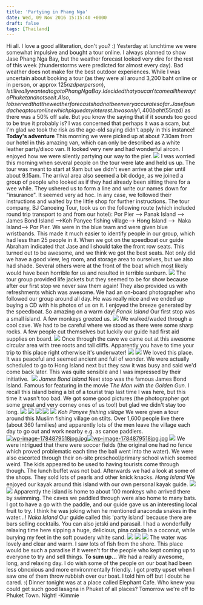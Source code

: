 ```yaml
---
title: 'Partying in Phang Nga'
date: Wed, 09 Nov 2016 15:15:40 +0000
draft: false
tags: [Thailand]
---
```


Hi all. I love a good alliteration, don't you? :) Yesterday at lunchtime we were somewhat impulsive and bought a tour online. I always planned to show Jase Phang Nga Bay, but the weather forecast looked very dire for the rest of this week (thunderstorms were predicted for almost every day). Bad weather does not make for the best outdoor experiences. While I was uncertain about booking a tour (as they were all around 3,200 baht online or in person, or approx $125nzd per person), I still really wanted to go to Phang Nga Bay. I decided that you can't come all the way to Phuket and not see it. Also, I observed that the weather forecasts had not been very accurate so far. Jase found a cheap tour online which piqued my interest. It was only 1,400 baht ($55nzd) as there was a 50% off sale. But you know the saying that if it sounds too good to be true it probably is? I was concerned that perhaps it was a scam, but I'm glad we took the risk as the age-old saying didn't apply in this instance! **Today's adventure** This morning we were picked up at about 7.30am from our hotel in this amazing van, which can only be described as a white leather party/disco van. It looked very new and had wonderful aircon. I enjoyed how we were silently partying our way to the pier. ![](http://i0.wp.com/jovialdragon.files.wordpress.com/2016/11/wp-image-1043577733jpg.jpg?w=792) I was worried this morning when several people on the tour were late and held us up. The tour was meant to start at 9am but we didn't even arrive at the pier until about 9.15am. The arrival area also seemed a bit dodge, as we joined a group of people who looked as if they had already been sitting there for a wee while. They ushered us to form a line and write our names down for "insurance". It seemed very ad hoc. In any case, we followed their instructions and waited by the little shop for further instructions. The tour company, BJ Canoeing Tour, took us on the following route (which included round trip transport to and from our hotel): Por Pier --> Panak Island --> James Bond Island -->Koh Panyee fishing village--> Hong Island -->  Naka Island--> Por Pier. We were in the blue team and were given blue wristbands. This made it much easier to identify people in our group, which had less than 25 people in it. When we got on the speedboat our guide Abraham indicated that Jase and I should take the front row seats. This turned out to be awesome, and we think we got the best seats. Not only did we have a good view, leg room, and storage area to ourselves, but we also had shade. Several others were at the front of the boat which most likely would have been horrible for us and resulted in terrible sunburn. [![](http://jovialdragon.files.wordpress.com/2016/11/wp-image-906249178jpg.jpg)](http://jovialdragon.files.wordpress.com/2016/11/wp-image-906249178jpg.jpg) The tour group provided life jackets but they seemed to be for show because after our first stop we never saw them again! They also provided us with refreshments which was awesome. We had an on-board photographer who followed our group around all day. He was really nice and we ended up buying a CD with his photos of us on it. I enjoyed the breeze generated by the speedboat. So amazing on a warm day! _Panak Island_ Our first stop was a small island. A few monkeys greeted us. [![](http://jovialdragon.files.wordpress.com/2016/11/wp-image-514742940jpg.jpg)](http://jovialdragon.files.wordpress.com/2016/11/wp-image-514742940jpg.jpg) We walked/waded through a cool cave. We had to be careful where we stood as there were some sharp rocks. A few people cut themselves but luckily our guide had first aid supplies on board. [![](http://jovialdragon.files.wordpress.com/2016/11/wp-image-1925904821jpg.jpg)](http://jovialdragon.files.wordpress.com/2016/11/wp-image-1925904821jpg.jpg) Once through the cave we came out at this awesome circular area with tree roots and tall cliffs. Apparently you have to time your trip to this place right otherwise it's underwater! [![](http://jovialdragon.files.wordpress.com/2016/11/wp-image-723406711jpg.jpg)](http://jovialdragon.files.wordpress.com/2016/11/wp-image-723406711jpg.jpg) [![](http://jovialdragon.files.wordpress.com/2016/11/wp-image-698679886jpg.jpg)](http://jovialdragon.files.wordpress.com/2016/11/wp-image-698679886jpg.jpg) We loved this place. It was peaceful and seemed ancient and full of wonder. We were actually scheduled to go to Hong Island next but they saw it was busy and said we'd come back later. This was quite sensible and I was impressed by their initiative.   [![](http://jovialdragon.files.wordpress.com/2016/11/wp-image-1218587348jpg.jpg)](http://jovialdragon.files.wordpress.com/2016/11/wp-image-1218587348jpg.jpg) _James Bond Island_ Next stop was the famous James Bond Island. Famous for featuring in the movie _The Man with the Golden Gun_. I recall this island being a bit of a tourist trap last time I was here, but this time it wasn't too bad. We got some good pictures (the photographer got some great and very corney ones of us too!) but glad we didn't stay too long. [![](http://jovialdragon.files.wordpress.com/2016/11/wp-image-934879727jpg.jpg)](http://jovialdragon.files.wordpress.com/2016/11/wp-image-934879727jpg.jpg) [![](http://jovialdragon.files.wordpress.com/2016/11/wp-image-1966778550jpg.jpg)](http://jovialdragon.files.wordpress.com/2016/11/wp-image-1966778550jpg.jpg) [![](http://jovialdragon.files.wordpress.com/2016/11/wp-image-446242438jpg.jpg)](http://jovialdragon.files.wordpress.com/2016/11/wp-image-446242438jpg.jpg) [![](http://jovialdragon.files.wordpress.com/2016/11/wp-image-1114229489jpg.jpg)](http://jovialdragon.files.wordpress.com/2016/11/wp-image-1114229489jpg.jpg) [![](http://jovialdragon.files.wordpress.com/2016/11/wp-image-1469043372jpg.jpg)](http://jovialdragon.files.wordpress.com/2016/11/wp-image-1469043372jpg.jpg) _Koh Panyee fishing village_ We were given a tour around this Muslim fishing village on stilts. Over 1,600 people live there (about 360 families) and apparently lots of the men leave the village each day to go out and work nearby e.g. as canoe paddlers. [![wp-image-1784879518jpg.jpg](https://wordpress.com/0e168aed-0843-4372-878c-8aea8d785c8a)![wp-image-1784879518jpg.jpg](https://jovialdragon.files.wordpress.com/2016/11/wp-image-1784879518jpg-e1490514358433.jpg)](http://jovialdragon.files.wordpress.com/2016/11/wp-image-1784879518jpg.jpg) [![](http://jovialdragon.files.wordpress.com/2016/11/wp-image-756809114jpg.jpg)](http://jovialdragon.files.wordpress.com/2016/11/wp-image-756809114jpg.jpg) We were intrigued that there were soccer fields (the original one had no fence which proved problematic each time the ball went into the water). We were also escorted through their on-site preschool/primary school which seemed weird. The kids appeared to be used to having tourists come through though. The lunch buffet was not bad. Afterwards we had a look at some of the shops. They sold lots of pearls and other knick knacks. _Hong Island_ We enjoyed our kayak around this island with our own personal kayak guide. [![](http://jovialdragon.files.wordpress.com/2016/11/wp-image-924119238jpg.jpg)](http://jovialdragon.files.wordpress.com/2016/11/wp-image-924119238jpg.jpg) [![](http://jovialdragon.files.wordpress.com/2016/11/wp-image-1353205835jpg.jpg)](http://jovialdragon.files.wordpress.com/2016/11/wp-image-1353205835jpg.jpg) Apparently the island is home to about 100 monkeys who arrived there by swimming. The caves we paddled through were also home to many bats. I got to have a go with the paddle, and our guide gave us an interesting local fruit to try. I think he was joking when he mentioned anaconda snakes in the water...! _Naka Island_ Our guide called this 'party island' because there are bars selling cocktails. You can also jetski and parasail. I had a wonderfully relaxing time here sipping a huge, delicious, pina colada in a coconut, while burying my feet in the soft powdery white sand. [![](http://jovialdragon.files.wordpress.com/2016/11/wp-image-2134229785jpg.jpg)](http://jovialdragon.files.wordpress.com/2016/11/wp-image-2134229785jpg.jpg) [![](http://jovialdragon.files.wordpress.com/2016/11/wp-image-915098782jpg.jpg)](http://jovialdragon.files.wordpress.com/2016/11/wp-image-915098782jpg.jpg) [![](http://jovialdragon.files.wordpress.com/2016/11/wp-image-1161147758jpg.jpg)](http://jovialdragon.files.wordpress.com/2016/11/wp-image-1161147758jpg.jpg) The water was lovely and clear and warm. I saw lots of fish from the shore. This place would be such a paradise if it weren't for the people who kept coming up to everyone to try and sell things. **To sum up...** We had a really awesome, long, and relaxing day. I do wish some of the people on our boat had been less obnoxious and more environmentally friendly. I got pretty upset when I saw one of them throw rubbish over our boat. I told him off but I doubt he cared. :( Dinner tonight was at a place called Elephant Cafe. Who knew you could get such good lasagna in Phuket of all places? Tomorrow we're off to Phuket Town. Night! -Kimmie